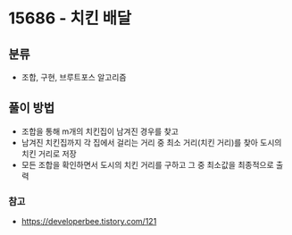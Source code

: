 # 15686 - 치킨 배달

## 분류
- 조합, 구현, 브루트포스 알고리즘

## 풀이 방법
- 조합을 통해 m개의 치킨집이 남겨진 경우를 찾고
- 남겨진 치킨집까지 각 집에서 걸리는 거리 중 최소 거리(치킨 거리)를 찾아 도시의 치킨 거리로 저장
- 모든 조합을 확인하면서 도시의 치킨 거리를 구하고 그 중 최소값을 최종적으로 출력

### 참고
- https://developerbee.tistory.com/121
